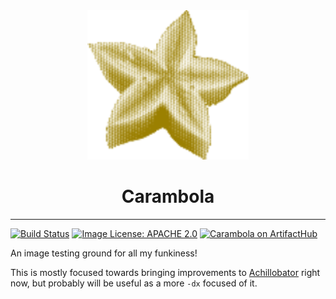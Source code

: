 <div align="center">
    <img src="https://github.com/tulilirockz/carambola/blob/main/docs/carambola-big.png"/>
    <br/>
    <h1>Carambola</h1>
</div>

---

<a href="https://github.com/tulilirockz/carambola/actions/workflows/build.yml"><img src="https://github.com/tulilirockz/carambola/actions/workflows/build.yml/badge.svg" alt="Build Status" /></a>
<a href="https://github.com/tulilirockz/carambola/main/LICENSE.md"><img src="https://img.shields.io/github/license/tulilirockz/carambola?style=plastic&style=social" alt="Image License: APACHE 2.0"/></a>
<a href="https://artifacthub.io/packages/search?repo=carambola"><img src="https://img.shields.io/endpoint?url=https://artifacthub.io/badge/repository/carambola" alt="Carambola on ArtifactHub" /></a>

An image testing ground for all my funkiness!

This is mostly focused towards bringing improvements to [Achillobator](https://github.com/centos-workstation/achillobator) right now, but probably will be useful as a more `-dx` focused of it.
